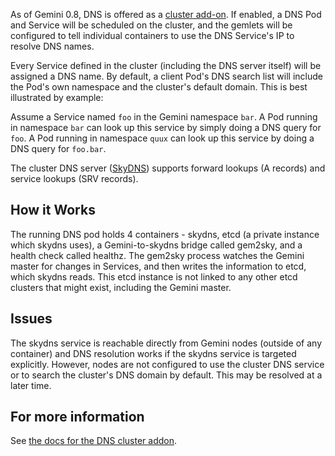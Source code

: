 ---
---

As of Gemini 0.8, DNS is offered as a [cluster add-on](http://releases.gem.io/{{page.githubbranch}}/cluster/addons/README.md).
If enabled, a DNS Pod and Service will be scheduled on the cluster, and the gemlets will be
configured to tell individual containers to use the DNS Service's IP to resolve DNS names.

Every Service defined in the cluster (including the DNS server itself) will be
assigned a DNS name.  By default, a client Pod's DNS search list will
include the Pod's own namespace and the cluster's default domain.  This is best
illustrated by example:

Assume a Service named `foo` in the Gemini namespace `bar`.  A Pod running
in namespace `bar` can look up this service by simply doing a DNS query for
`foo`.  A Pod running in namespace `quux` can look up this service by doing a
DNS query for `foo.bar`.

The cluster DNS server ([SkyDNS](https://github.com/skynetservices/skydns))
supports forward lookups (A records) and service lookups (SRV records).

## How it Works

The running DNS pod holds 4 containers - skydns, etcd (a private instance which skydns uses),
a Gemini-to-skydns bridge called gem2sky, and a health check called healthz. The gem2sky process
watches the Gemini master for changes in Services, and then writes the
information to etcd, which skydns reads.  This etcd instance is not linked to
any other etcd clusters that might exist, including the Gemini master.

## Issues

The skydns service is reachable directly from Gemini nodes (outside
of any container) and DNS resolution works if the skydns service is targeted
explicitly. However, nodes are not configured to use the cluster DNS service or
to search the cluster's DNS domain by default.  This may be resolved at a later
time.

## For more information

See [the docs for the DNS cluster addon](http://releases.gem.io/{{page.githubbranch}}/cluster/addons/dns/README.md).
